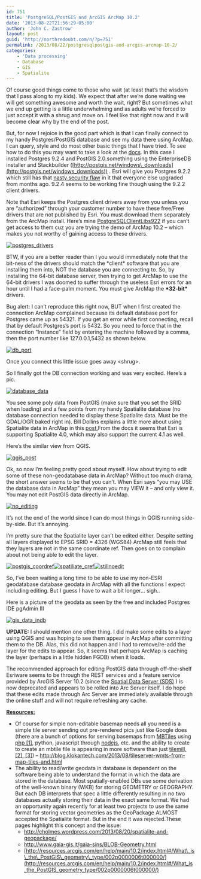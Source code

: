 ```yaml
---
id: 751
title: 'PostgreSQL/PostGIS and ArcGIS ArcMap 10.2'
date: '2013-08-22T21:56:29-05:00'
author: 'John C. Zastrow'
layout: post
guid: 'http://northredoubt.com/n/?p=751'
permalink: /2013/08/22/postgresqlpostgis-and-arcgis-arcmap-10-2/
categories:
    - 'Data processing'
    - Database
    - GIS
    - Spatialite
---
```


Of course good things come to those who wait (at least that’s the wisdom that I pass along to my kids). We expect that after we’re done waiting we will get something awesome and worth the wait, right? But sometimes what we end up getting is a little underwhelming and as adults we’re forced to just accept it with a shrug and move on. I feel like that right now and it will become clear why by the end of the post.

But, for now I rejoice in the good part which is that I can finally connect to my handy Postgres/PostGIS database and see my data there using ArcMap. I can query, style and do most other basic things that I have tried. To see how to do this you may want to take a look at the [docs](http://resources.arcgis.com/en/help/main/10.2/index.html#/A_quick_tour_of_geodatabases_in_PostgreSQL/002p000000pt000000/). In this case I installed Postgres 9.2.4 and PostGIS 2.0.something using the EnterpriseDB installer and Stackbuilder ([http://postgis.net/windows\_downloads](http://postgis.net/windows_downloads)) . Esri will give you Postgres 9.2.2 which still has that [nasty security flaw](http://www.postgresql.org/support/security/faq/2013-04-04/) in it that everyone else upgraded from months ago. 9.2.4 seems to be working fine though using the 9.2.2 client drivers.

Note that Esri keeps the Postgres client drivers away from you unless you are “authorized” through your customer number to have these free/Free drivers that are not published by Esri. You must download them separately from the ArcMap install. Here’s mine [PostgreSQLClientLibs922](https://raw.githubusercontent.com/johnzastrow/johnzastrow.github.io/master/assets/uploads/2013/08/PostgreSQLClientLibs922.zip) if you can’t get access to them cuz you are trying the demo of ArcMap 10.2 – which makes you not worthy of gaining access to these drivers.

[![postgres_drivers](https://raw.githubusercontent.com/johnzastrow/johnzastrow.github.io/master/assets/uploads/2013/08/postgres_drivers-300x163.png)](https://raw.githubusercontent.com/johnzastrow/johnzastrow.github.io/master/assets/uploads/2013/08/postgres_drivers.png)

BTW, if you are a better reader than I you would immediately note that the bit-ness of the drivers should match the \*client\* software that you are installing them into, NOT the database you are connecting to. So, by installing the 64-bit database server, then trying to get ArcMap to use the 64-bit drivers I was doomed to suffer through the useless Esri errors for an hour until I had a face-palm moment. You must give ArcMap the **\*32-bit\*** drivers.

Bug alert: I can’t reproduce this right now, BUT when I first created the connection ArcMap complained because its default database port for Postgres came up as 54321. If you get an error while first connecting, recall that by default Postgres’s port is 5432. So you need to force that in the connection “Instance” field by entering the machine followed by a comma, then the port number like 127.0.0.1,5432 as shown below.

[![db_port](https://raw.githubusercontent.com/johnzastrow/johnzastrow.github.io/master/assets/uploads/2013/08/db_port-300x211.png)](https://raw.githubusercontent.com/johnzastrow/johnzastrow.github.io/master/assets/uploads/2013/08/db_port.png)

Once you connect this little issue goes away &lt;shrug&gt;.

So I finally got the DB connection working and was very excited. Here’s a pic.

[![database_data](https://raw.githubusercontent.com/johnzastrow/johnzastrow.github.io/master/assets/uploads/2013/08/database_data-300x201.png)](https://raw.githubusercontent.com/johnzastrow/johnzastrow.github.io/master/assets/uploads/2013/08/database_data.png)

You see some poly data from PostGIS (make sure that you set the SRID when loading) and a few points from my handy Spatialite database (no database connection needed to display these Spatialite data. Must be the GDAL/OGR baked right in). Bill Dollins explains a little more about using Spatialite data in ArcMap in this [post.](http://blog.geomusings.com/2013/08/07/spatialite-and-arcgis-10-dot-2/)From the docs it seems that Esri is supporting Spatialite 4.0, which may also support the current 4.1 as well.

Here’s the similar view from QGIS.

[![qgis_post](https://raw.githubusercontent.com/johnzastrow/johnzastrow.github.io/master/assets/uploads/2013/08/qgis_post-300x191.png)](https://raw.githubusercontent.com/johnzastrow/johnzastrow.github.io/master/assets/uploads/2013/08/qgis_post.png)

Ok, so now I’m feeling pretty good about myself. How about trying to edit some of these non-geodatabase data in ArcMap? Without too much drama, the short answer seems to be that you can’t. When Esri says “you may USE the database data in ArcMap” they mean you may VIEW it – and only view it. You may not edit PostGIS data directly in ArcMap.

[![no_editing](https://raw.githubusercontent.com/johnzastrow/johnzastrow.github.io/master/assets/uploads/2013/08/no_editing-300x100.png)](https://raw.githubusercontent.com/johnzastrow/johnzastrow.github.io/master/assets/uploads/2013/08/no_editing.png)

It’s not the end of the world since I can do most things in QGIS running side-by-side. But it’s annoying.

I’m pretty sure that the Spatialite layer can’t be edited either. Despite setting all layers displayed to EPSG SRID = 4326 (WGS84) ArcMap still feels that they layers are not in the same coordinate ref. Then goes on to complain about not being able to edit the layer.

[![postgis_coordref](https://raw.githubusercontent.com/johnzastrow/johnzastrow.github.io/master/assets/uploads/2013/08/postgis_coordref-300x213.png)](https://raw.githubusercontent.com/johnzastrow/johnzastrow.github.io/master/assets/uploads/2013/08/postgis_coordref.png)[![spatiliate_cref](https://raw.githubusercontent.com/johnzastrow/johnzastrow.github.io/master/assets/uploads/2013/08/spatiliate_cref-300x230.png)](https://raw.githubusercontent.com/johnzastrow/johnzastrow.github.io/master/assets/uploads/2013/08/spatiliate_cref.png)[![stillnoedit](https://raw.githubusercontent.com/johnzastrow/johnzastrow.github.io/master/assets/uploads/2013/08/stillnoedit-300x78.png)](https://raw.githubusercontent.com/johnzastrow/johnzastrow.github.io/master/assets/uploads/2013/08/stillnoedit.png)

So, I’ve been waiting a long time to be able to use my non-ESRI geodatabase database geodata in ArcMap with all the functions I expect including editing. But I guess I have to wait a bit longer… sigh..

Here is a picture of the geodata as seen by the free and included Postgres IDE pgAdmin III

[![gis_data_indb](https://raw.githubusercontent.com/johnzastrow/johnzastrow.github.io/master/assets/uploads/2013/08/gis_data_indb-268x300.png)](https://raw.githubusercontent.com/johnzastrow/johnzastrow.github.io/master/assets/uploads/2013/08/gis_data_indb.png)

**UPDATE:** I should mention one other thing. I did make some edits to a layer using QGIS and was hoping to see them appear in ArcMap after committing them to the DB. Alas, this did not happen and I had to remove/re-add the layer for the edits to appear. So, it seems that perhaps ArcMap is caching the layer (perhaps in a little hidden FGDB) when it loads.

The recommended approach for editing PostGIS data through off-the-shelf Esriware seems to be through the REST services and a feature service provided by ArcGIS Server 10.2 (since the [Spatial Data Server (SDS)](http://resources.arcgis.com/en/help/main/10.1/index.html#//01sq00000005000000) ) is now deprecated and appears to be rolled into Arc Server itself. I do hope that these edits made through Arc Server are immediately available through the online stuff and will not require refreshing any cache.

**<span style="text-decoration: underline;">Resources:</span>**

- Of course for simple non-editable basemap needs all you need is a simple tile server sending out pre-rendered pics just like Google does (there are a bunch of options for serving basemaps from [MBTiles](http://www.mapbox.com/developers/mbtiles/) using [php ](http://projects.bryanmcbride.com/php-mbtiles-server/leaflet.html)[\[1\]](http://gis.stackexchange.com/questions/45465/reusing-cached-tiles-with-leaflet-mbtiles-and-mbtiles-php), python, javascript through [nodejs](http://fuzzytolerance.info/blog/screencast-26-simple-mbtiles-server-in-node/http://), etc. and the ability to create to create an mbtile file is appearing in more software than just [tilemill, ](http://fuzzytolerance.info/blog/automating-tile-generation-with-tilemill/http://)[\[2\], ](http://fuzzytolerance.info/blog/screencast-11-a-quick-run-through-tilemill/)[\[3\]](http://fuzzytolerance.info/blog/screencast-16-tilemill-part-iii-all-done/)) – <http://blog.klokantech.com/2013/08/tileserver-wmts-from-map-tiles-and.html>
- The ability to read/write geodata in database is dependent on the software being able to understand the format in which the data are stored in the database. Most spatially-enabled DBs use some derivation of the well-known binary (WKB) for storing GEOMETRY or GEOGRAPHY. But each DB interprets that spec a little differently resulting in no two databases actually storing their data in the exact same format. We had an opportunity again recently for at least two projects to use the same format for storing vector geometries as the GeoPackage ALMOST accepted the Spatialite format. But in the end it was rejected.These pages highlight this concept and the issue: 
    - <http://cholmes.wordpress.com/2013/08/20/spatialite-and-geopackage/>
    - <http://www.gaia-gis.it/gaia-sins/BLOB-Geometry.html>
    - [http://resources.arcgis.com/en/help/main/10.2/index.html#/What\_is\_the\_PostGIS\_geometry\_type/002p0000006t000000/](http://resources.arcgis.com/en/help/main/10.2/index.html#/What_is_the_PostGIS_geometry_type/002p0000006t000000/)